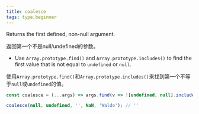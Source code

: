 ```yaml
---
title: coalesce
tags: type,beginner
---
```


Returns the first defined, non-null argument.

返回第一个不是null/undefined的参数。

- Use `Array.prototype.find()` and `Array.prototype.includes()` to find the first value that is not equal to `undefined` or `null`.

使用`Array.prototype.find()`和`Array.prototype.includes()`来找到第一个不等于`null`或`undefined`的值。

```js
const coalesce = (...args) => args.find(v => ![undefined, null].includes(v));
```

```js
coalesce(null, undefined, '', NaN, 'Waldo'); // ''
```
